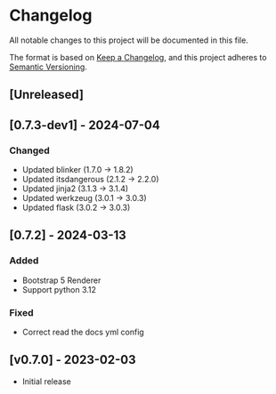 <!-- markdownlint-configure-file { "MD013": { "MD024": false } } -->
# Changelog

All notable changes to this project will be documented in this file.

The format is based on [Keep a Changelog](https://keepachangelog.com/en/1.1.0/),
and this project adheres to [Semantic Versioning](https://semver.org/spec/v2.0.0.html).

## [Unreleased]

## [0.7.3-dev1] - 2024-07-04

### Changed

- Updated blinker (1.7.0 -> 1.8.2)
- Updated itsdangerous (2.1.2 -> 2.2.0)
- Updated jinja2 (3.1.3 -> 3.1.4)
- Updated werkzeug (3.0.1 -> 3.0.3)
- Updated flask (3.0.2 -> 3.0.3)

## [0.7.2] - 2024-03-13

### Added

- Bootstrap 5 Renderer
- Support python 3.12

### Fixed

- Correct read the docs yml config

## [v0.7.0] - 2023-02-03

- Initial release
